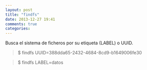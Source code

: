 ```yaml
---
layout: post
title: "findfs"
date: 2013-12-27 19:41
comments: true
categories: 
---
```

Busca el sistema de ficheros por su etiqueta (LABEL) o UUID.

>$ findfs UUID=388dda65-2432-4684-8cd9-b1649006fe30

>$ findfs LABEL=datos

